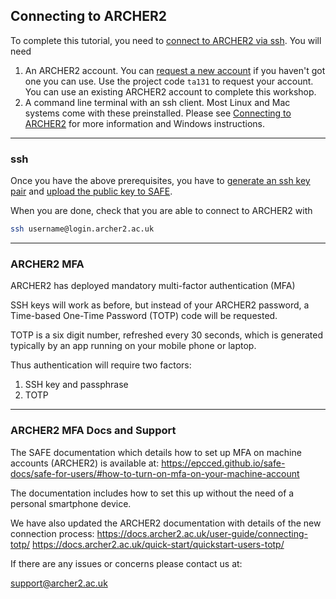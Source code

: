 ## Connecting to ARCHER2

To complete this tutorial, you need to [connect to ARCHER2 via ssh](https://docs.archer2.ac.uk/user-guide/connecting/). You will need

1. An ARCHER2 account. You can [request a new account](https://docs.archer2.ac.uk/quick-start/quickstart-users/#request-an-account-on-archer2) if you haven't got one you can use. Use the project code `ta131` to request your account. You can use an existing ARCHER2 account to complete this workshop.
2. A command line terminal with an ssh client. Most Linux and Mac systems come with these preinstalled. Please see [Connecting to ARCHER2](https://docs.archer2.ac.uk/user-guide/connecting/#command-line-terminal) for more information and Windows instructions.

----

### ssh

Once you have the above prerequisites, you have to [generate an ssh key pair](https://docs.archer2.ac.uk/user-guide/connecting/#ssh-key-pairs) and [upload the public key to SAFE](https://docs.archer2.ac.uk/user-guide/connecting/#upload-public-part-of-key-pair-to-safe). 

When you are done, check that you are able to connect to ARCHER2 with

```bash
ssh username@login.archer2.ac.uk
```

----

### ARCHER2 MFA

ARCHER2 has deployed mandatory multi-factor authentication (MFA)

SSH keys will work as before, but instead of your ARCHER2 password, a Time-based One-Time Password (TOTP) code will be requested. 

TOTP is a six digit number, refreshed every 30 seconds, which is generated typically by an app running on your mobile phone or laptop.

Thus authentication will require two factors:

1) SSH key and passphrase
2) TOTP

----

### ARCHER2 MFA Docs and Support

The SAFE documentation which details how to set up MFA on machine accounts (ARCHER2) is available at:
https://epcced.github.io/safe-docs/safe-for-users/#how-to-turn-on-mfa-on-your-machine-account

The documentation includes how to set this up without the need of a personal smartphone device.

We have also updated the ARCHER2 documentation with details of the new connection process:
https://docs.archer2.ac.uk/user-guide/connecting-totp/
https://docs.archer2.ac.uk/quick-start/quickstart-users-totp/

If there are any issues or concerns please contact us at: 

support@archer2.ac.uk
